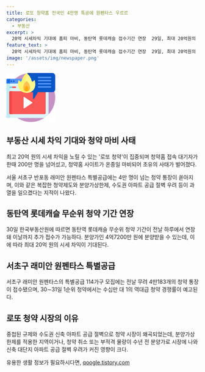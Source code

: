 ```yaml
---
title: 로또 청약홈 전국민 4만명 특공에 원펜타스 우르르
categories:
  - 부동산
excerpt: >
  20억 시세차익 기대에 홈피 마비, 동탄역 롯데캐슬 접수기간 연장  29일, 최대 20억원의 시세 차익을 노리는 로또 청약으로 청약홈 접속 대기자가 200만 명을 넘어섰고, 대부분의 사이트가 마비되며 초유의 사태가 벌어졌다. 분양가상한제와 주택공급난 등이 겹쳐져 청약 시장이 과열 상태를 보이고 있으며, 서초구 래미안 원펜타스 특별공급에는 4만 명이 넘는 청약 통장이 접수되었다. 이와 같이 과열된 시장에서 시세 차익을 노리는 사태가 계속되고 있으며, 최근의 공사비와 인건비 급등으로 신축 아파트 공급이 어려워진 상황에서 실수요 여부에 상관없이 많은 사람들이 청약에 몰리고 있다.
feature_text: >
  20억 시세차익 기대에 홈피 마비, 동탄역 롯데캐슬 접수기간 연장  29일, 최대 20억원의 시세 차익을 노리는 로또 청약으로 청약홈 접속 대기자가 200만 명을 넘어섰고, 대부분의 사이트가 마비되며 초유의 사태가 벌어졌다. 분양가상한제와 주택공급난 등이 겹쳐져 청약 시장이 과열 상태를 보이고 있으며, 서초구 래미안 원펜타스 특별공급에는 4만 명이 넘는 청약 통장이 접수되었다. 이와 같이 과열된 시장에서 시세 차익을 노리는 사태가 계속되고 있으며, 최근의 공사비와 인건비 급등으로 신축 아파트 공급이 어려워진 상황에서 실수요 여부에 상관없이 많은 사람들이 청약에 몰리고 있다.
image: '/assets/img/newspaper.png'
---
```


<p><img src="/assets/img/news.png" alt="rentncar 속보" /></p>

<h2 data-ke-size="size26">부동산 시세 차익 기대와 청약 마비 사태</h2>

<p data-ke-size="size16">최고 20억 원의 시세 차익을 노릴 수 있는 '로또 청약'이 집중되며 청약홈 접속 대기자가 한때 200만 명을 넘어섰고, 청약홈 사이트가 온종일 마비되어 초유의 사태가 벌어졌다.</p>

<p data-ke-size="size16">서울 서초구 반포동 래미안 원펜타스 특별공급에는 4만 명이 넘는 청약 통장이 쏟아지며, 이와 같은 복잡한 청약제도와 분양가상한제, 수도권 아파트 공급 절벽 우려 등이 과열을 일으켰다는 지적이 나왔다.</p>

<h2 data-ke-size="size26">동탄역 롯데캐슬 무순위 청약 기간 연장</h2>

<p data-ke-size="size16">30일 한국부동산원에 따르면 동탄역 롯데캐슬 무순위 청약 기간이 전날 하루에서 연장돼 이날까지 추가 접수가 가능하다. 분양가인 4억7200만 원에 분양받을 수 있는데, 이에 따라 최대 20억 원의 시세 차익이 기대된다.</p>

<h2 data-ke-size="size26">서초구 래미안 원펜타스 특별공급</h2>

<p data-ke-size="size16">서초구 래미안 원펜타스의 특별공급 114가구 모집에는 전날 무려 4만183개의 청약 통장이 접수됐으며, 30∼31일 1순위 청약에서는 수십만 대 1의 역대급 청약 경쟁률이 예고된다.</p>

<h2 data-ke-size="size26">로또 청약 시장의 이유</h2>

<p data-ke-size="size16">중첩된 규제와 수도권 신축 아파트 공급 절벽으로 청약 시장이 왜곡되었는데, 분양가상한제를 적용한 지역이거나, 청약 취소 또는 부적격 물량이 수년 전 분양가로 시장에 나와 신축 대단지 아파트 공급 절벽 우려가 커진 영향이 크다.</p>
유용한 생활 정보가 필요하시다면, <a href="https://qoogle.tistory.com" rel="dofollow">qoogle.tistory.com</a>


